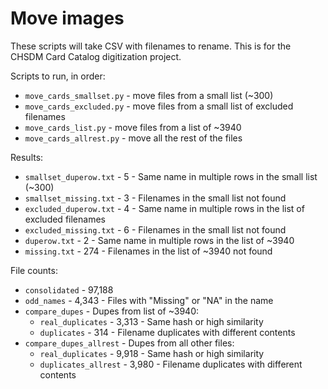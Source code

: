 # Move images

These scripts will take CSV with filenames to rename. This is for the CHSDM Card Catalog digitization project.

Scripts to run, in order:

 * `move_cards_smallset.py` - move files from a small list (~300)
 * `move_cards_excluded.py` - move files from a small list of excluded filenames
 * `move_cards_list.py` - move files from a list of ~3940
 * `move_cards_allrest.py` - move all the rest of the files

Results:

 * `smallset_duperow.txt` - 5 - Same name in multiple rows in the small list (~300)
 * `smallset_missing.txt` - 3 - Filenames in the small list not found
 * `excluded_duperow.txt` - 4 - Same name in multiple rows in the list of excluded filenames
 * `excluded_missing.txt` - 6 - Filenames in the small list not found
 * `duperow.txt` - 2 - Same name in multiple rows in the list of ~3940
 * `missing.txt` - 274 - Filenames in the list of ~3940 not found

File counts:

 * `consolidated` - 97,188
 * `odd_names` - 4,343 - Files with "Missing" or "NA" in the name
 * `compare_dupes` - Dupes from list of ~3940:
    * `real_duplicates` - 3,313 - Same hash or high similarity
    * `duplicates` - 314 - Filename duplicates with different contents
 * `compare_dupes_allrest` - Dupes from all other files:
    * `real_duplicates` - 9,918 - Same hash or high similarity
    * `duplicates_allrest` - 3,980 - Filename duplicates with different contents
